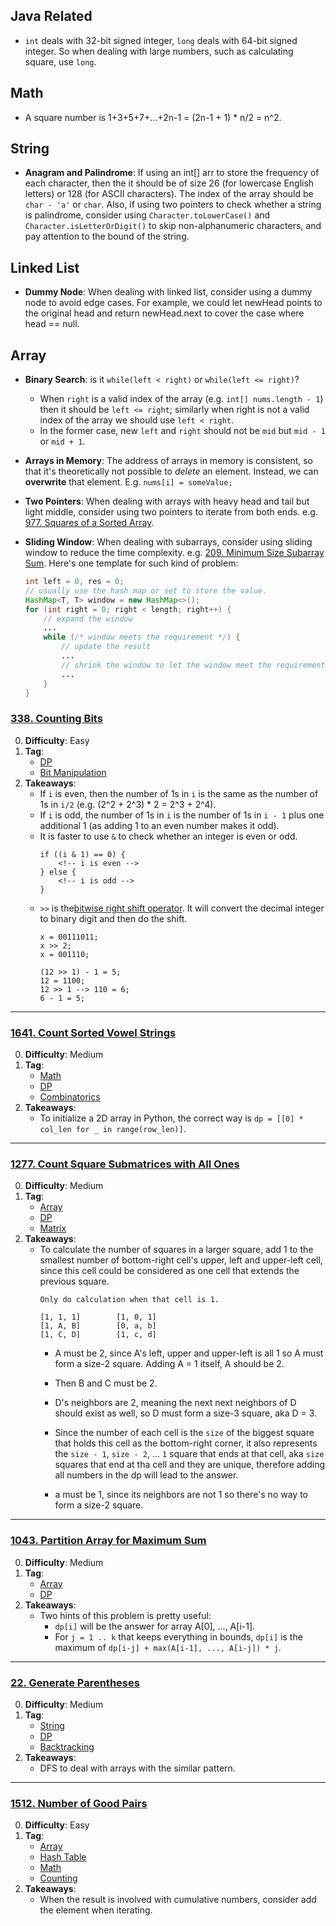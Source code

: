 ## Java Related
- `int` deals with 32-bit signed integer, `long` deals with 64-bit signed integer. So when dealing with large numbers, such as calculating square, use `long`.

## Math
- A square number is 1+3+5+7+...+2n-1 = (2n-1 + 1) * n/2 = n^2.

## String
- **Anagram and Palindrome**: If using an int[] arr to store the frequency of each character, then the it should be of size 26 (for lowercase English letters) or 128 (for ASCII characters). The index of the array should be `char - 'a'` or `char`. Also, if using two pointers to check whether a string is palindrome, consider using `Character.toLowerCase()` and `Character.isLetterOrDigit()` to skip non-alphanumeric characters, and pay attention to the bound of the string.

## Linked List
- **Dummy Node**: When dealing with linked list, consider using a dummy node to avoid edge cases. For example, we could let newHead points to the original head and return newHead.next to cover the case where head == null.

## Array
- **Binary Search**: is it `while(left < right)` or `while(left <= right)`?
    - When `right` is a valid index of the array (e.g. `int[] nums.length - 1`) then it should be `left <= right`; similarly when right is not a valid index of the array we should use `left < right`.
    - In the former case, new `left` and `right` should not be `mid` but `mid - 1` or `mid + 1`.

- **Arrays in Memory**: The address of arrays in memory is consistent, so that it's theoretically not possible to *delete* an element. Instead, we can **overwrite** that element. E.g. `nums[i] = someValue;`

- **Two Pointers**: When dealing with arrays with heavy head and tail but light middle, consider using two pointers to iterate from both ends. e.g. [977. Squares of a Sorted Array](https://leetcode.com/problems/squares-of-a-sorted-array/).

- **Sliding Window**: When dealing with subarrays, consider using sliding window to reduce the time complexity. e.g. [209. Minimum Size Subarray Sum](https://leetcode.com/problems/minimum-size-subarray-sum/). Here's one template for such kind of problem:
    ```java
    int left = 0, res = 0;
    // usually use the hash map or set to store the value.
    HashMap<T, T> window = new HashMap<>();
    for (int right = 0; right < length; right++) {
        // expand the window
        ...
        while (/* window meets the requirement */) {
            // update the result
            ...
            // shrink the window to let the window meet the requirement
            ...
        }
    }
    ```

### [338. Counting Bits](https://leetcode.com/problems/counting-bits/)

0. **Difficulty**: Easy
1. **Tag**:
    - [DP](https://leetcode.com/problem-list/dynamic-programming/)
    - [Bit Manipulation](https://leetcode.com/problem-list/bit-manipulation/)
2. **Takeaways**:
    - If `i` is even, then the number of 1s in `i` is the same as the number of 1s in `i/2` (e.g. (2^2 + 2^3) * 2 = 2^3 + 2^4).
    - If `i` is odd, the number of 1s in `i` is the number of 1s in `i - 1` plus one additional 1 (as adding 1 to an even number makes it odd).
    - It is faster to use `&` to check whether an integer is even or odd.
        ```
        if ((i & 1) == 0) {
            <!-- i is even -->
        } else {
            <!-- i is odd -->
        }
        ```
    - `>>` is the[bitwise right shift operator](https://docs.oracle.com/javase/tutorial/java/nutsandbolts/op3.html). It will convert the decimal integer to binary digit and then do the shift.
        ```
        x = 00111011;
        x >> 2;
        x = 001110;

        (12 >> 1) - 1 = 5;
        12 = 1100;
        12 >> 1 --> 110 = 6;
        6 - 1 = 5;
        ```
---
### [1641. Count Sorted Vowel Strings](https://leetcode.com/problems/count-sorted-vowel-strings/description/)

0. **Difficulty**: Medium
1. **Tag**:
    - [Math](https://leetcode.com/problem-list/math/)
    - [DP](https://leetcode.com/problem-list/dynamic-programming/)
    - [Combinatorics](https://leetcode.com/problem-list/combinatorics/)
2. **Takeaways**:
    - To initialize a 2D array in Python, the correct way is `dp = [[0] * col_len for _ in range(row_len)]`.
---

### [1277. Count Square Submatrices with All Ones](https://leetcode.com/problems/count-square-submatrices-with-all-ones/)

0. **Difficulty**: Medium
1. **Tag**:
    - [Array](https://leetcode.com/problem-list/array/)
    - [DP](https://leetcode.com/problem-list/dynamic-programming/)
    - [Matrix](https://leetcode.com/problem-list/matrix/)
2. **Takeaways**:
    - To calculate the number of squares in a larger square, add 1 to the smallest number of bottom-right cell's upper, left and upper-left cell, since this cell could be considered as one cell that extends the previous square.
        ```
        Only do calculation when that cell is 1.

        [1, 1, 1]        [1, 0, 1]
        [1, A, B]        [0, a, b]
        [1, C, D]        [1, c, d]
        ```
        - A must be 2, since A's left, upper and upper-left is all 1 so A must form a size-2 square. Adding A = 1 itself, A should be 2.
        - Then B and C must be 2.
        - D's neighbors are 2, meaning the next next neighbors of D should exist as well, so D must form a size-3 square, aka D = 3.
        - Since the number of each cell is the `size` of the biggest square that holds this cell as the bottom-right corner, it also represents the `size - 1`, `size - 2`, ... `1` square that ends at that cell, aka `size` squares that end at tha cell and they are unique, therefore adding all numbers in the dp will lead to the answer.
        
        - a must be 1, since its neighbors are not 1 so there's no way to form a size-2 square.
---

### [1043. Partition Array for Maximum Sum](https://leetcode.com/problems/partition-array-for-maximum-sum/)

0. **Difficulty**: Medium
1. **Tag**:
    - [Array](https://leetcode.com/problem-list/array/)
    - [DP](https://leetcode.com/problem-list/dynamic-programming/)
2. **Takeaways**:
    - Two hints of this problem is pretty useful:
        - `dp[i]` will be the answer for array A[0], ..., A[i-1].
        - For `j = 1 .. k` that keeps everything in bounds, `dp[i]` is the maximum of `dp[i-j] + max(A[i-1], ..., A[i-j]) * j`.
---

### [22. Generate Parentheses](https://leetcode.com/problems/generate-parentheses/)

0. **Difficulty**: Medium
1. **Tag**:
    - [String](https://leetcode.com/problem-list/string/)
    - [DP](https://leetcode.com/problem-list/dynamic-programming/)
    - [Backtracking](https://leetcode.com/problem-list/backtracking/)
2. **Takeaways**:
    - DFS to deal with arrays with the similar pattern.
---

### [1512. Number of Good Pairs](https://leetcode.com/problems/number-of-good-pairs/)

0. **Difficulty**: Easy
1. **Tag**:
    - [Array](https://leetcode.com/problem-list/array/)
    - [Hash Table](https://leetcode.com/problem-list/hash-table/)
    - [Math](https://leetcode.com/problem-list/math/)
    - [Counting](https://leetcode.com/problem-list/counting/)
2. **Takeaways**:
    - When the result is involved with cumulative numbers, consider add the element when iterating.

